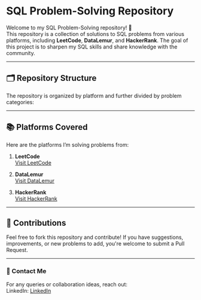 # SQL Problem-Solving Repository

Welcome to my SQL Problem-Solving repository! 🚀  
This repository is a collection of solutions to SQL problems from various platforms, including **LeetCode**, **DataLemur**, and **HackerRank**. The goal of this project is to sharpen my SQL skills and share knowledge with the community.

---

## 🗂️ Repository Structure

The repository is organized by platform and further divided by problem categories:


---

## 📚 Platforms Covered

Here are the platforms I’m solving problems from:

1. **LeetCode**  
   [Visit LeetCode](https://leetcode.com)

2. **DataLemur**  
   [Visit DataLemur](https://datalemur.com)

3. **HackerRank**  
   [Visit HackerRank](https://hackerrank.com)

---

## 🤝 Contributions

Feel free to fork this repository and contribute! If you have suggestions, improvements, or new problems to add, you're welcome to submit a Pull Request.

---

### 📧 Contact Me

For any queries or collaboration ideas, reach out:  
LinkedIn: [LinkedIn]([https://linkedin.com/in/yourusername](https://www.linkedin.com/in/loki-singh/))
